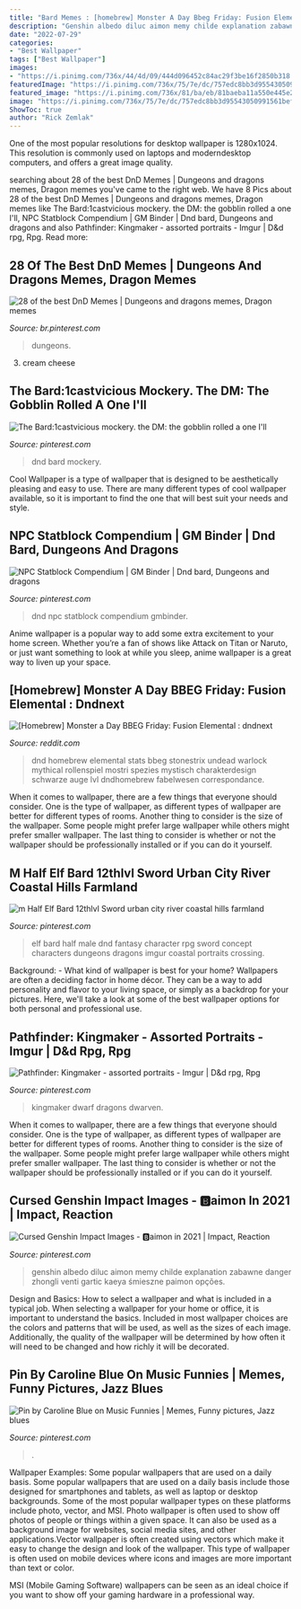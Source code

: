 ```yaml
---
title: "Bard Memes : [homebrew] Monster A Day Bbeg Friday: Fusion Elemental : Dndnext"
description: "Genshin albedo diluc aimon memy childe explanation zabawne danger zhongli venti gartic kaeya śmieszne paimon opções"
date: "2022-07-29"
categories:
- "Best Wallpaper"
tags: ["Best Wallpaper"]
images:
- "https://i.pinimg.com/736x/44/4d/09/444d096452c84ac29f3be16f2850b318.jpg"
featuredImage: "https://i.pinimg.com/736x/75/7e/dc/757edc8bb3d95543050991561beff751.jpg"
featured_image: "https://i.pinimg.com/736x/81/ba/eb/81baeba11a550e445e24a9cc9890ce72.jpg"
image: "https://i.pinimg.com/736x/75/7e/dc/757edc8bb3d95543050991561beff751.jpg"
ShowToc: true
author: "Rick Zemlak"
---
```



One of the most popular resolutions for desktop wallpaper is 1280x1024. This resolution is commonly used on laptops and moderndesktop computers, and offers a great image quality.

	

		
searching about 28 of the best DnD Memes | Dungeons and dragons memes, Dragon memes you've came to the right web. We have 8 Pics about 28 of the best DnD Memes | Dungeons and dragons memes, Dragon memes like The Bard:1castvicious mockery. the DM: the gobblin rolled a one I&#039;ll, NPC Statblock Compendium | GM Binder | Dnd bard, Dungeons and dragons and also Pathfinder: Kingmaker - assorted portraits - Imgur | D&amp;d rpg, Rpg. Read more:
		
    
## 28 Of The Best DnD Memes | Dungeons And Dragons Memes, Dragon Memes

<img loading=lazy src="https://i.pinimg.com/736x/44/4d/09/444d096452c84ac29f3be16f2850b318.jpg" onerror="this.onerror=null;this.src='https://tse1.mm.bing.net/th?id=OIP.FKcfGm-5Y1Fjx4UnVhNwAwHaF7&amp;pid=15.1';" alt="28 of the best DnD Memes | Dungeons and dragons memes, Dragon memes">

_Source: br.pinterest.com_

>dungeons. 

	

3. cream cheese 

    
## The Bard:1castvicious Mockery. The DM: The Gobblin Rolled A One I&#039;ll

<img loading=lazy src="https://i.pinimg.com/736x/75/7e/dc/757edc8bb3d95543050991561beff751.jpg" onerror="this.onerror=null;this.src='https://tse2.mm.bing.net/th?id=OIP.vl0ZpPsbebamwWR2R2uWLwHaGd&amp;pid=15.1';" alt="The Bard:1castvicious mockery. the DM: the gobblin rolled a one I&#039;ll">

_Source: pinterest.com_

>dnd bard mockery. 

	

Cool Wallpaper is a type of wallpaper that is designed to be aesthetically pleasing and easy to use. There are many different types of cool wallpaper available, so it is important to find the one that will best suit your needs and style.

    
## NPC Statblock Compendium | GM Binder | Dnd Bard, Dungeons And Dragons

<img loading=lazy src="https://i.pinimg.com/736x/81/ba/eb/81baeba11a550e445e24a9cc9890ce72.jpg" onerror="this.onerror=null;this.src='https://tse4.mm.bing.net/th?id=OIP.pwP212p3S36c_mww4uK6FgHaOx&amp;pid=15.1';" alt="NPC Statblock Compendium | GM Binder | Dnd bard, Dungeons and dragons">

_Source: pinterest.com_

>dnd npc statblock compendium gmbinder. 

	

Anime wallpaper is a popular way to add some extra excitement to your home screen. Whether you’re a fan of shows like Attack on Titan or Naruto, or just want something to look at while you sleep, anime wallpaper is a great way to liven up your space.

    
## [Homebrew] Monster A Day BBEG Friday: Fusion Elemental : Dndnext

<img loading=lazy src="https://external-preview.redd.it/BmUMcgBxasYB2WGdO_-5ydX-ExYeHrxPSar2K9ViKqM.jpg?auto=webp&amp;s=1fdc95e716e8f3e0271697a3de8971448b6b360c" onerror="this.onerror=null;this.src='https://tse4.mm.bing.net/th?id=OIP.LqcbSP42bncVr86GVlfQFQHaKe&amp;pid=15.1';" alt="[Homebrew] Monster a Day BBEG Friday: Fusion Elemental : dndnext">

_Source: reddit.com_

>dnd homebrew elemental stats bbeg stonestrix undead warlock mythical rollenspiel mostri spezies mystisch charakterdesign schwarze auge lvl dndhomebrew fabelwesen correspondance. 

	

When it comes to wallpaper, there are a few things that everyone should consider. One is the type of wallpaper, as different types of wallpaper are better for different types of rooms. Another thing to consider is the size of the wallpaper. Some people might prefer large wallpaper while others might prefer smaller wallpaper. The last thing to consider is whether or not the wallpaper should be professionally installed or if you can do it yourself.

    
## M Half Elf Bard 12thlvl Sword Urban City River Coastal Hills Farmland

<img loading=lazy src="https://i.pinimg.com/736x/4b/e7/ce/4be7ce3aed6192ac071116cdafd8cfc4.jpg" onerror="this.onerror=null;this.src='https://tse4.mm.bing.net/th?id=OIP.tL-9YYbifnZVq-FTeSUWOwHaKJ&amp;pid=15.1';" alt="m Half Elf Bard 12thlvl Sword urban city river coastal hills farmland">

_Source: pinterest.com_

>elf bard half male dnd fantasy character rpg sword concept characters dungeons dragons imgur coastal portraits crossing. 

	

Background: - What kind of wallpaper is best for your home?
Wallpapers are often a deciding factor in home décor. They can be a way to add personality and flavor to your living space, or simply as a backdrop for your pictures. Here, we'll take a look at some of the best wallpaper options for both personal and professional use.

    
## Pathfinder: Kingmaker - Assorted Portraits - Imgur | D&amp;d Rpg, Rpg

<img loading=lazy src="https://i.pinimg.com/736x/f9/df/e4/f9dfe4a57f299bbc6a74ebcab52ccd2f.jpg" onerror="this.onerror=null;this.src='https://tse1.mm.bing.net/th?id=OIP.lvdwSpbxw5UDLxy_gWNikgHaK9&amp;pid=15.1';" alt="Pathfinder: Kingmaker - assorted portraits - Imgur | D&amp;d rpg, Rpg">

_Source: pinterest.com_

>kingmaker dwarf dragons dwarven. 

	

When it comes to wallpaper, there are a few things that everyone should consider. One is the type of wallpaper, as different types of wallpaper are better for different types of rooms. Another thing to consider is the size of the wallpaper. Some people might prefer large wallpaper while others might prefer smaller wallpaper. The last thing to consider is whether or not the wallpaper should be professionally installed or if you can do it yourself.

    
## Cursed Genshin Impact Images - 🅱aimon In 2021 | Impact, Reaction

<img loading=lazy src="https://i.pinimg.com/736x/4d/cc/11/4dcc11f84b159cbe76d1c85d1393b425.jpg" onerror="this.onerror=null;this.src='https://tse3.mm.bing.net/th?id=OIP.QnZZ3vFmiGysCLsvKkX_7gHaHa&amp;pid=15.1';" alt="Cursed Genshin Impact Images - 🅱aimon in 2021 | Impact, Reaction">

_Source: pinterest.com_

>genshin albedo diluc aimon memy childe explanation zabawne danger zhongli venti gartic kaeya śmieszne paimon opções. 

	

Design and Basics: How to select a wallpaper and what is included in a typical job.
When selecting a wallpaper for your home or office, it is important to understand the basics. Included in most wallpaper choices are the colors and patterns that will be used, as well as the sizes of each image. Additionally, the quality of the wallpaper will be determined by how often it will need to be changed and how richly it will be decorated.

    
## Pin By Caroline Blue On Music Funnies | Memes, Funny Pictures, Jazz Blues

<img loading=lazy src="https://i.pinimg.com/736x/24/86/a0/2486a0d70d12510fd5db91649a998989.jpg" onerror="this.onerror=null;this.src='https://tse2.mm.bing.net/th?id=OIP._e61AlLPVTqc-BxYgl2OewHaLH&amp;pid=15.1';" alt="Pin by Caroline Blue on Music Funnies | Memes, Funny pictures, Jazz blues">

_Source: pinterest.com_

>. 

	

Wallpaper Examples: Some popular wallpapers that are used on a daily basis.
Some popular wallpapers that are used on a daily basis include those designed for smartphones and tablets, as well as laptop or desktop backgrounds. Some of the most popular wallpaper types on these platforms include photo, vector, and MSI. 
Photo wallpaper is often used to show off photos of people or things within a given space. It can also be used as a background image for websites, social media sites, and other applications.Vector wallpaper is often created using vectors which make it easy to change the design and look of the wallpaper. This type of wallpaper is often used on mobile devices where icons and images are more important than text or color. 

MSI (Mobile Gaming Software) wallpapers can be seen as an ideal choice if you want to show off your gaming hardware in a professional way.

